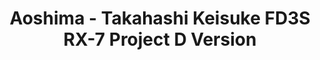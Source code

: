 ---
layout: product
title: "Aoshima - Takahashi Keisuke FD3S RX-7 Project D Version"
price: "TBA" 
desc: "N/A"
img_path: "/assets/img/AO56202.jpg"
brand: "N/A"
available: false
special_offer: false
new: false
soon: false
cat: "010000"
subcat: "013700"
subsubcat: "0N/A"
sifra: "AO56202"
---